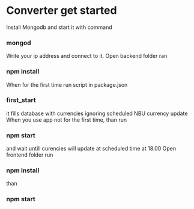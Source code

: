 # Converter get started
Install Mongodb and start it with command
### mongod
Write your ip address and connect to it.
Open backend folder ran 
### npm install
When for the first time run script in package.json
### first_start
it fills database with currencies ignoring scheduled NBU currency update
When you use app not for the first time, than run
### npm start
and wait untill curencies will update at scheduled time at 18.00
Open frontend folder run
### npm install
than
### npm start



